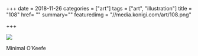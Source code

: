 +++
date = 2018-11-26
categories = ["art"]
tags = ["art", "illustration"]
title = "108"
href= ""
summary=""
featuredimg = "//media.konigi.com/art/108.png"

+++

<img src="//media.konigi.com/art/108.png" />

Minimal O’Keefe
